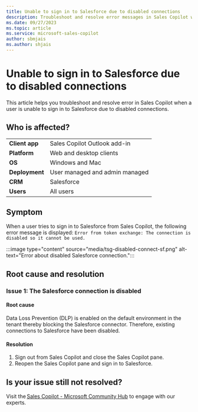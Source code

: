 ```yaml
---
title: Unable to sign in to Salesforce due to disabled connections
description: Troubleshoot and resolve error messages in Sales Copilot when a user is unable to sign in to Salesforce due to disabled connections.
ms.date: 09/27/2023
ms.topic: article
ms.service: microsoft-sales-copilot
author: sbmjais
ms.author: shjais
---
```


# Unable to sign in to Salesforce due to disabled connections

This article helps you troubleshoot and resolve error in Sales Copilot when a user is unable to sign in to Salesforce due to disabled connections.

## Who is affected?

|  |  |
|---------|---------|
|**Client app**     |  Sales Copilot Outlook add-in        |
|**Platform**     | Web and desktop clients         |
|**OS**     | Windows and Mac         |
|**Deployment**     | User managed and admin managed       |
|**CRM**     | Salesforce        |
|**Users**     | All users  |

## Symptom

When a user tries to sign in to Salesforce from Sales Copilot, the following error message is displayed: `Error from token exchange: The connection is disabled so it cannot be used.`

:::image type="content" source="media/tsg-disabled-connect-sf.png" alt-text="Error about disabled Salesforce connection.":::

## Root cause and resolution

### Issue 1: The Salesforce connection is disabled

#### Root cause

Data Loss Prevention (DLP) is enabled on the default environment in the tenant thereby blocking the Salesforce connector. Therefore, existing connections to Salesforce have been disabled.

#### Resolution

1. Sign out from Sales Copilot and close the Sales Copilot pane.
1. Reopen the Sales Copilot pane and sign in to Salesforce.

## Is your issue still not resolved?

Visit the [Sales Copilot - Microsoft Community Hub](https://techcommunity.microsoft.com/t5/viva-sales/bd-p/VivaSales) to engage with our experts.